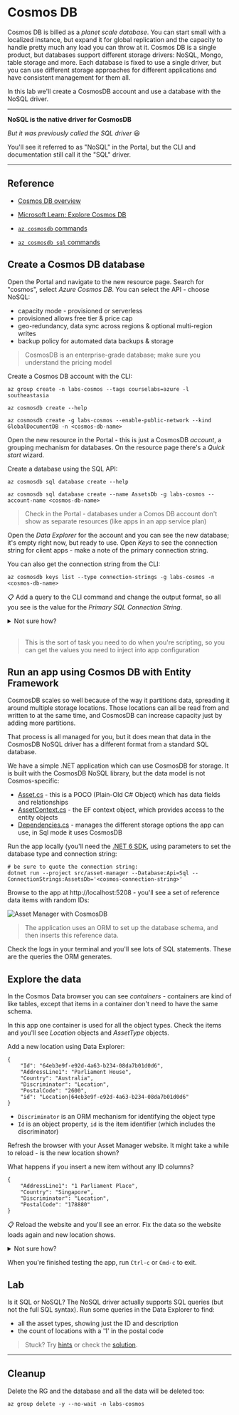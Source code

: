 # Cosmos DB

Cosmos DB is billed as a _planet scale database_. You can start small with a localized instance, but expand it for global replication and the capacity to handle pretty much any load you can throw at it. Cosmos DB is a single product, but databases support different storage drivers: NoSQL, Mongo, table storage and more. Each database is fixed to use a single driver, but you can use different storage approaches for different applications and have consistent management for them all.

In this lab we'll create a CosmosDB account and use a database with the NoSQL driver.

---
**NoSQL is the native driver for CosmosDB**

_But it was previously called the SQL driver_ 😃

You'll see it referred to as "NoSQL" in the Portal, but the CLI and documentation still call it the "SQL" driver.

---

## Reference

- [Cosmos DB overview](https://docs.microsoft.com/en-gb/azure/cosmos-db/introduction)

- [Microsoft Learn: Explore Cosmos DB](https://docs.microsoft.com/en-us/learn/modules/explore-azure-cosmos-db/)

- [`az cosmosdb` commands](https://docs.microsoft.com/en-us/cli/azure/cosmosdb?view=azure-cli-latest)

- [`az cosmosdb sql` commands](https://docs.microsoft.com/en-us/cli/azure/cosmosdb/sql?view=azure-cli-latest)

## Create a Cosmos DB database

Open the Portal and navigate to the new resource page. Search for "cosmos", select _Azure Cosmos DB_. You can select the API - choose NoSQL:

- capacity mode - provisioned or serverless
- provisioned allows free tier & price cap
- geo-redundancy, data sync across regions & optional multi-region writes
- backup policy for automated data backups & storage

> CosmosDB is an enterprise-grade database; make sure you understand the pricing model

Create a Cosmos DB account with the CLI:

```
az group create -n labs-cosmos --tags courselabs=azure -l southeastasia

az cosmosdb create --help

az cosmosdb create -g labs-cosmos --enable-public-network --kind GlobalDocumentDB -n <cosmos-db-name>
```

Open the new resource in the Portal - this is just a CosmosDB _account_, a grouping mechanism for databases. On the resource page there's a _Quick start_ wizard.

Create a database using the SQL API:

```
az cosmosdb sql database create --help

az cosmosdb sql database create --name AssetsDb -g labs-cosmos --account-name <cosmos-db-name>
```

> Check in the Portal - databases under a Comos DB account don't show as separate resources (like apps in an app service plan)

Open the _Data Explorer_ for the account and you can see the new database; it's empty right now, but ready to use. Open _Keys_ to see the connection string for client apps - make a note of the primary connection string.

You can also get the connection string from the CLI:

```
az cosmosdb keys list --type connection-strings -g labs-cosmos -n <cosmos-db-name>
```

📋 Add a query to the CLI command and change the output format, so all you see is the value for the _Primary SQL Connection String_.

<details>
  <summary>Not sure how?</summary>

The query for this needs to select the connectStrings field which contains an array, then search the array for the object where the description field matches the input. Then you can select the connectionString field from the object, and use TSV format to print it without any JSON markers:

```
az cosmosdb keys list --type connection-strings -g labs-cosmos  --query "connectionStrings[?description==``Primary SQL Connection String``].connectionString" -o tsv -n <cosmos-db-name>
```

</details><br/>

> This is the sort of task you need to do when you're scripting, so you can get the values you need to inject into app configuration

## Run an app using Cosmos DB with Entity Framework

CosmosDB scales so well because of the way it partitions data, spreading it around multiple storage locations. Those locations can all be read from and written to at the same time, and CosmosDB can increase capacity just by adding more partitions. 

That process is all managed for you, but it does mean that data in the CosmosDB NoSQL driver has a different format from a standard SQL database.

We have a simple .NET application which can use CosmosDB for storage. It is built with the CosmosDB NoSQL library, but the data model is not Cosmos-specific:

- [Asset.cs](/src/asset-manager/Model/Asset.cs) - this is a POCO (Plain-Old C# Object) which has data fields and relationships
- [AssetContext.cs](/src/asset-manager/Sql/AssetContext.cs) - the EF context object, which provides access to the entity objects
- [Dependencies.cs](/src/asset-manager/Dependencies.cs) - manages the different storage options the app can use, in Sql mode it uses CosmosDB

Run the app locally (you'll need the [.NET 6 SDK](https://dotnet.microsoft.com/en-us/download), using parameters to set the database type and connection string:

```
# be sure to quote the connection string:
dotnet run --project src/asset-manager --Database:Api=Sql --ConnectionStrings:AssetsDb='<cosmos-connection-string>'
```

Browse to the app at http://localhost:5208 - you'll see a set of reference data items with random IDs:

![Asset Manager with CosmosDB](/img/asset-manager-cosmos.png)

> The application uses an ORM to set up the database schema, and then inserts this reference data.

Check the logs in your terminal and you'll see lots of SQL statements. These are the queries the ORM generates. 

## Explore the data

In the Cosmos Data browser you can see _containers_ - containers are kind of like tables, except that items in a container don't need to have the same schema.

In this app one container is used for all the object types. Check the items and you'll see _Location_ objects and _AssetType_ objects.

Add a new location using Data Explorer:

```
{
    "Id": "64eb3e9f-e92d-4a63-b234-08da7b01d0d6",
    "AddressLine1": "Parliament House",
    "Country": "Australia",
    "Discriminator": "Location",
    "PostalCode": "2600",
    "id": "Location|64eb3e9f-e92d-4a63-b234-08da7b01d0d6"
}
```

- `Discriminator` is an ORM mechanism for identifying the object type
- `Id` is an object property, `id` is the item identifier (which includes the discriminator)

Refresh the browser with your Asset Manager website. It might take a while to reload - is the new location shown?

What happens if you insert a new item without any ID columns?

```
{
    "AddressLine1": "1 Parliament Place",
    "Country": "Singapore",
    "Discriminator": "Location",
    "PostalCode": "178880"
}
```

📋 Reload the website and you'll see an error. Fix the data so the website loads again and new location shows.

<details>
  <summary>Not sure how?</summary>

CosmosDB will automatically generate the `id` column if you don't specify it for a new item, but it doesn't know the conventions the app is expecting. 

The app wants the unique identifier in the `Id` field, and the `id` field needs to be prefixed with the object type.

Cosmos is happy for you to change properties - select the item in the Data Explorer:

- copy the `id` field to a new field called `Id`
- edit the `id` field, inserting `Location|` in front of the actual identifier

Save your changes, refresh the website and you should see all four locations displayed.

</details>

When you're finished testing the app, run `Ctrl-c` or `Cmd-c` to exit.

## Lab

Is it SQL or NoSQL? The NoSQL driver actually supports SQL queries (but not the full SQL syntax). Run some queries in the Data Explorer to find:

- all the asset types, showing just the ID and description
- the count of locations with a '1' in the postal code

> Stuck? Try [hints](hints.md) or check the [solution](solution.md).

___

## Cleanup

Delete the RG and the database and all the data will be deleted too:

```
az group delete -y --no-wait -n labs-cosmos
```